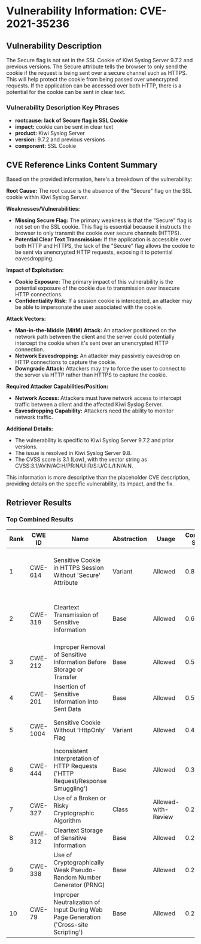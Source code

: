 # Vulnerability Information: CVE-2021-35236

## Vulnerability Description
The Secure flag is not set in the SSL Cookie of Kiwi Syslog Server 9.7.2 and previous versions. The Secure attribute tells the browser to only send the cookie if the request is being sent over a secure channel such as HTTPS. This will help protect the cookie from being passed over unencrypted requests. If the application can be accessed over both HTTP, there is a potential for the cookie can be sent in clear text.

### Vulnerability Description Key Phrases
- **rootcause:** **lack of Secure flag in SSL Cookie**
- **impact:** cookie can be sent in clear text
- **product:** Kiwi Syslog Server
- **version:** 9.7.2 and previous versions
- **component:** SSL Cookie

## CVE Reference Links Content Summary
Based on the provided information, here's a breakdown of the vulnerability:

**Root Cause:** The root cause is the absence of the "Secure" flag on the SSL cookie within Kiwi Syslog Server.

**Weaknesses/Vulnerabilities:**
*   **Missing Secure Flag:** The primary weakness is that the "Secure" flag is not set on the SSL cookie. This flag is essential because it instructs the browser to only transmit the cookie over secure channels (HTTPS).
*   **Potential Clear Text Transmission:** If the application is accessible over both HTTP and HTTPS, the lack of the "Secure" flag allows the cookie to be sent via unencrypted HTTP requests, exposing it to potential eavesdropping.

**Impact of Exploitation:**
*   **Cookie Exposure:** The primary impact of this vulnerability is the potential exposure of the cookie due to transmission over insecure HTTP connections.
*   **Confidentiality Risk:** If a session cookie is intercepted, an attacker may be able to impersonate the user associated with the cookie.

**Attack Vectors:**
*   **Man-in-the-Middle (MitM) Attack:** An attacker positioned on the network path between the client and the server could potentially intercept the cookie when it's sent over an unencrypted HTTP connection.
*   **Network Eavesdropping:** An attacker may passively eavesdrop on HTTP connections to capture the cookie.
*   **Downgrade Attack:** Attackers may try to force the user to connect to the server via HTTP rather than HTTPS to capture the cookie.

**Required Attacker Capabilities/Position:**
*   **Network Access:** Attackers must have network access to intercept traffic between a client and the affected Kiwi Syslog Server.
*   **Eavesdropping Capability:** Attackers need the ability to monitor network traffic.

**Additional Details:**
* The vulnerability is specific to Kiwi Syslog Server 9.7.2 and prior versions.
* The issue is resolved in Kiwi Syslog Server 9.8.
* The CVSS score is 3.1 (Low), with the vector string as CVSS:3.1/AV:N/AC:H/PR:N/UI:R/S:U/C:L/I:N/A:N.

This information is more descriptive than the placeholder CVE description, providing details on the specific vulnerability, its impact, and the fix.

## Retriever Results

### Top Combined Results

| Rank | CWE ID | Name | Abstraction | Usage | Combined Score | Retrievers | Individual Scores |
|------|--------|------|-------------|-------|---------------|------------|-------------------|
| 1 | CWE-614 | Sensitive Cookie in HTTPS Session Without 'Secure' Attribute | Variant | Allowed | 0.8114 | dense, sparse, graph | dense: 0.584, sparse: 0.679, graph: 0.554 |
| 2 | CWE-319 | Cleartext Transmission of Sensitive Information | Base | Allowed | 0.6435 | dense, sparse, graph | dense: 0.353, sparse: 0.448, graph: 0.589 |
| 3 | CWE-212 | Improper Removal of Sensitive Information Before Storage or Transfer | Base | Allowed | 0.5155 | sparse, graph | sparse: 0.408, graph: 0.789 |
| 4 | CWE-201 | Insertion of Sensitive Information Into Sent Data | Base | Allowed | 0.5081 | sparse, graph | sparse: 0.415, graph: 0.757 |
| 5 | CWE-1004 | Sensitive Cookie Without 'HttpOnly' Flag | Variant | Allowed | 0.4855 | dense, sparse | dense: 0.507, sparse: 0.476 |
| 6 | CWE-444 | Inconsistent Interpretation of HTTP Requests ('HTTP Request/Response Smuggling') | Base | Allowed | 0.3855 | dense, sparse | dense: 0.352, sparse: 0.366 |
| 7 | CWE-327 | Use of a Broken or Risky Cryptographic Algorithm | Class | Allowed-with-Review | 0.2472 | dense, sparse | dense: 0.356, sparse: 0.424 |
| 8 | CWE-312 | Cleartext Storage of Sensitive Information | Base | Allowed | 0.2293 | sparse | sparse: 0.401 |
| 9 | CWE-338 | Use of Cryptographically Weak Pseudo-Random Number Generator (PRNG) | Base | Allowed | 0.2258 | sparse | sparse: 0.395 |
| 10 | CWE-79 | Improper Neutralization of Input During Web Page Generation ('Cross-site Scripting') | Base | Allowed | 0.2119 | sparse | sparse: 0.370 |

